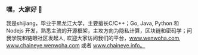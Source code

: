 ### 嘿，大家好 👋

我是shijiang，毕业于黑龙江大学，主要擅长C/C++；Go, Java, Python 和 Nodejs 开发，熟悉主流的开源框架，主攻方向为隐私计算，区块链和密码学；问我学院和链眼社区发起人, 欢迎大家访问我们的平台，www.wenwoha.com, www.chaineye.wenwoha.com 或者 www.chaineye.info。
